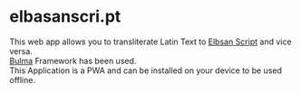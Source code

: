 # elbasanscri.pt
This web app allows you to transliterate Latin Text to [Elbsan Script](https://en.wikipedia.org/wiki/Elbasan_script) and vice versa.<br>
[Bulma](https://bulma.io) Framework has been used.<br>
This Application is a PWA and can be installed on your device to be used offline.
